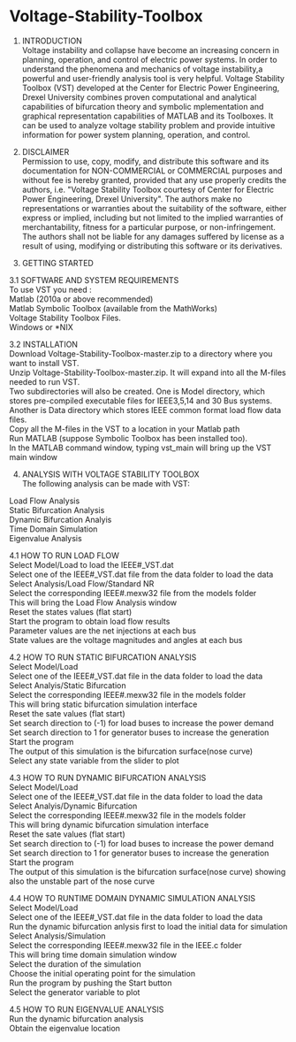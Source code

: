 # Voltage-Stability-Toolbox

1. INTRODUCTION  
Voltage instability and collapse have become an increasing concern in planning, operation, and control of electric power systems. In order to understand the phenomena and mechanics of voltage instability,a powerful and user-friendly analysis tool is very helpful. Voltage Stability Toolbox (VST) developed at the Center for Electric Power Engineering, Drexel University combines proven computational and analytical capabilities of bifurcation theory and symbolic mplementation and graphical representation capabilities of MATLAB and its Toolboxes. It can be used to analyze voltage stability problem and provide intuitive information for power system planning, operation, and control. 

2. DISCLAIMER  
Permission to use, copy, modify, and distribute this software and its documentation for NON-COMMERCIAL or COMMERCIAL purposes and without fee is hereby granted, provided that any use properly credits the authors, i.e. "Voltage Stability Toolbox courtesy of Center for Electric Power Engineering, Drexel University". The authors make no representations or warranties about the suitability of the software, either express or implied, including but not limited  to the implied warranties of merchantability, fitness for a particular purpose, or non-infringement. The authors shall not be liable for any damages suffered by license as a result of using, modifying or distributing this software or its derivatives. 


3. GETTING STARTED

3.1 SOFTWARE AND SYSTEM REQUIREMENTS  
To use VST you need :  
Matlab (2010a or above recommended)  
Matlab Symbolic Toolbox (available from the MathWorks)  
Voltage Stability Toolbox Files.  
Windows or *NIX  

3.2 INSTALLATION  
Download Voltage-Stability-Toolbox-master.zip to a directory where you want to install VST.   
Unzip Voltage-Stability-Toolbox-master.zip. It will expand into all the M-files needed to run VST.  
Two subdirectories will also be created. One is Model directory, which stores pre-compiled executable files for IEEE3,5,14 and 30 Bus systems.  
Another is Data directory which stores IEEE common format load flow data files.  
Copy all the M-files in the VST to a location in your Matlab path  
Run MATLAB (suppose Symbolic Toolbox has been installed too).  
In the MATLAB command window, typing vst_main will bring up the VST main window

4. ANALYSIS WITH VOLTAGE STABILITY TOOLBOX  
The following analysis can be made with VST:

Load Flow Analysis  
Static Bifurcation Analysis  
Dynamic Bifurcation Analyis  
Time Domain Simulation  
Eigenvalue Analysis  

4.1 HOW TO RUN LOAD FLOW  
Select Model/Load to load the IEEE#_VST.dat  
Select one of the IEEE#_VST.dat file from the data folder to load the data  
Select Analysis/Load Flow/Standard NR  
Select the corresponding IEEE#.mexw32 file from the models folder  
This will bring the Load Flow Analysis window  
Reset the states values (flat start)  
Start the program to obtain load flow results   
Parameter values are the net injections at each bus  
State values are the voltage magnitudes and angles at each bus  

4.2 HOW TO RUN STATIC BIFURCATION ANALYSIS  
Select Model/Load  
Select one of the IEEE#_VST.dat file in the data folder to load the data  
Select Analyis/Static Bifurcation  
Select the corresponding IEEE#.mexw32 file in the models folder  
This will bring static bifurcation  simulation interface  
Reset the sate values (flat start)  
Set search direction to (-1) for load buses to increase the power demand  
Set search direction to 1 for generator buses to increase the generation  
Start the program  
The output of this simulation is the bifurcation surface(nose curve)   
Select any state variable from the slider to plot  

4.3 HOW TO RUN DYNAMIC BIFURCATION ANALYSIS  
Select Model/Load  
Select one of the IEEE#_VST.dat file in the data folder to load the data   
Select Analyis/Dynamic Bifurcation  
Select the corresponding IEEE#.mexw32 file in the models folder  
This will bring dynamic bifurcation simulation interface  
Reset the sate values (flat start)  
Set search direction to (-1) for load buses to increase the power demand  
Set search direction to 1 for generator buses to increase the generation  
Start the program  
The output of this simulation is the bifurcation surface(nose curve) showing  also the 
unstable part of the nose curve  

4.4 HOW TO RUNTIME DOMAIN DYNAMIC SIMULATION ANALYSIS  
Select Model/Load  
Select one of the IEEE#_VST.dat file in the data folder to load the data  
Run the dynamic bifurcation anlysis first to load the initial data for simulation  
Select Analysis/Simulation  
Select the corresponding IEEE#.mexw32 file in the IEEE.c folder  
This will bring time domain simulation window  
Select the duration of the simulation  
Choose the initial operating point for the simulation  
Run the program by pushing the Start button  
Select the generator variable to plot  

4.5 HOW TO RUN EIGENVALUE ANALYSIS  
Run the dynamic bifurcation analysis  
Obtain the eigenvalue location  
